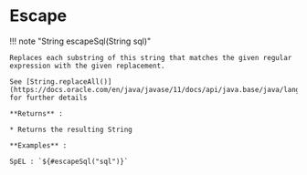 # Escape

!!! note "String escapeSql(String sql)"
    
    Replaces each substring of this string that matches the given regular expression with the given replacement.

    See [String.replaceAll()](https://docs.oracle.com/en/java/javase/11/docs/api/java.base/java/lang/String.html#replaceAll(java.lang.String,java.lang.String)) for further details

    **Returns** :

    * Returns the resulting String

    **Examples** :

    SpEL : `${#escapeSql("sql")}`
    